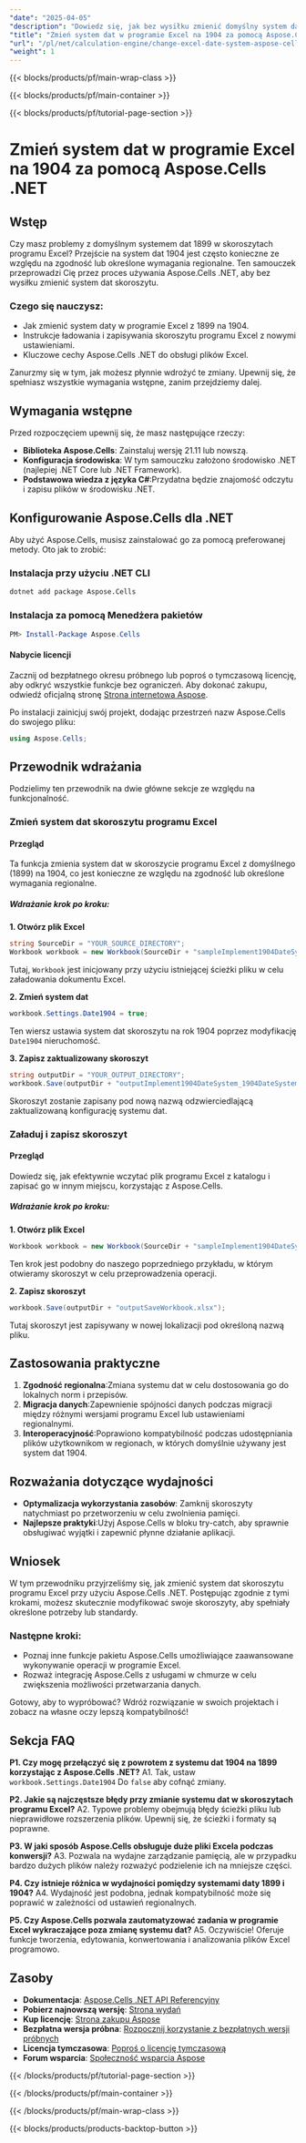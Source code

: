 ```yaml
---
"date": "2025-04-05"
"description": "Dowiedz się, jak bez wysiłku zmienić domyślny system daty programu Excel z 1899 na 1904 za pomocą Aspose.Cells .NET. Ten przewodnik zawiera instrukcje krok po kroku i przykłady kodu dla bezproblemowej integracji."
"title": "Zmień system dat w programie Excel na 1904 za pomocą Aspose.Cells .NET"
"url": "/pl/net/calculation-engine/change-excel-date-system-aspose-cells-net/"
"weight": 1
---
```


{{< blocks/products/pf/main-wrap-class >}}

{{< blocks/products/pf/main-container >}}

{{< blocks/products/pf/tutorial-page-section >}}


# Zmień system dat w programie Excel na 1904 za pomocą Aspose.Cells .NET

## Wstęp

Czy masz problemy z domyślnym systemem dat 1899 w skoroszytach programu Excel? Przejście na system dat 1904 jest często konieczne ze względu na zgodność lub określone wymagania regionalne. Ten samouczek przeprowadzi Cię przez proces używania Aspose.Cells .NET, aby bez wysiłku zmienić system dat skoroszytu.

### Czego się nauczysz:
- Jak zmienić system daty w programie Excel z 1899 na 1904.
- Instrukcje ładowania i zapisywania skoroszytu programu Excel z nowymi ustawieniami.
- Kluczowe cechy Aspose.Cells .NET do obsługi plików Excel.

Zanurzmy się w tym, jak możesz płynnie wdrożyć te zmiany. Upewnij się, że spełniasz wszystkie wymagania wstępne, zanim przejdziemy dalej.

## Wymagania wstępne

Przed rozpoczęciem upewnij się, że masz następujące rzeczy:
- **Biblioteka Aspose.Cells**: Zainstaluj wersję 21.11 lub nowszą.
- **Konfiguracja środowiska**: W tym samouczku założono środowisko .NET (najlepiej .NET Core lub .NET Framework).
- **Podstawowa wiedza z języka C#**:Przydatna będzie znajomość odczytu i zapisu plików w środowisku .NET.

## Konfigurowanie Aspose.Cells dla .NET

Aby użyć Aspose.Cells, musisz zainstalować go za pomocą preferowanej metody. Oto jak to zrobić:

### Instalacja przy użyciu .NET CLI
```bash
dotnet add package Aspose.Cells
```

### Instalacja za pomocą Menedżera pakietów
```powershell
PM> Install-Package Aspose.Cells
```

#### Nabycie licencji

Zacznij od bezpłatnego okresu próbnego lub poproś o tymczasową licencję, aby odkryć wszystkie funkcje bez ograniczeń. Aby dokonać zakupu, odwiedź oficjalną stronę [Strona internetowa Aspose](https://purchase.aspose.com/buy).

Po instalacji zainicjuj swój projekt, dodając przestrzeń nazw Aspose.Cells do swojego pliku:

```csharp
using Aspose.Cells;
```

## Przewodnik wdrażania

Podzielimy ten przewodnik na dwie główne sekcje ze względu na funkcjonalność.

### Zmień system dat skoroszytu programu Excel

#### Przegląd
Ta funkcja zmienia system dat w skoroszycie programu Excel z domyślnego (1899) na 1904, co jest konieczne ze względu na zgodność lub określone wymagania regionalne.

##### Wdrażanie krok po kroku:

**1. Otwórz plik Excel**
```csharp
string SourceDir = "YOUR_SOURCE_DIRECTORY";
Workbook workbook = new Workbook(SourceDir + "sampleImplement1904DateSystem.xlsx");
```
Tutaj, `Workbook` jest inicjowany przy użyciu istniejącej ścieżki pliku w celu załadowania dokumentu Excel.

**2. Zmień system dat**
```csharp
workbook.Settings.Date1904 = true;
```
Ten wiersz ustawia system dat skoroszytu na rok 1904 poprzez modyfikację `Date1904` nieruchomość.

**3. Zapisz zaktualizowany skoroszyt**
```csharp
string outputDir = "YOUR_OUTPUT_DIRECTORY";
workbook.Save(outputDir + "outputImplement1904DateSystem_1904DateSystem.xlsx");
```
Skoroszyt zostanie zapisany pod nową nazwą odzwierciedlającą zaktualizowaną konfigurację systemu dat.

### Załaduj i zapisz skoroszyt

#### Przegląd
Dowiedz się, jak efektywnie wczytać plik programu Excel z katalogu i zapisać go w innym miejscu, korzystając z Aspose.Cells.

##### Wdrażanie krok po kroku:

**1. Otwórz plik Excel**
```csharp
Workbook workbook = new Workbook(SourceDir + "sampleImplement1904DateSystem.xlsx");
```
Ten krok jest podobny do naszego poprzedniego przykładu, w którym otwieramy skoroszyt w celu przeprowadzenia operacji.

**2. Zapisz skoroszyt**
```csharp
workbook.Save(outputDir + "outputSaveWorkbook.xlsx");
```
Tutaj skoroszyt jest zapisywany w nowej lokalizacji pod określoną nazwą pliku.

## Zastosowania praktyczne

1. **Zgodność regionalna**:Zmiana systemu dat w celu dostosowania go do lokalnych norm i przepisów.
2. **Migracja danych**:Zapewnienie spójności danych podczas migracji między różnymi wersjami programu Excel lub ustawieniami regionalnymi.
3. **Interoperacyjność**:Poprawiono kompatybilność podczas udostępniania plików użytkownikom w regionach, w których domyślnie używany jest system dat 1904.

## Rozważania dotyczące wydajności

- **Optymalizacja wykorzystania zasobów**: Zamknij skoroszyty natychmiast po przetworzeniu w celu zwolnienia pamięci.
- **Najlepsze praktyki**:Użyj Aspose.Cells w bloku try-catch, aby sprawnie obsługiwać wyjątki i zapewnić płynne działanie aplikacji.

## Wniosek

W tym przewodniku przyjrzeliśmy się, jak zmienić system dat skoroszytu programu Excel przy użyciu Aspose.Cells .NET. Postępując zgodnie z tymi krokami, możesz skutecznie modyfikować swoje skoroszyty, aby spełniały określone potrzeby lub standardy.

### Następne kroki:
- Poznaj inne funkcje pakietu Aspose.Cells umożliwiające zaawansowane wykonywanie operacji w programie Excel.
- Rozważ integrację Aspose.Cells z usługami w chmurze w celu zwiększenia możliwości przetwarzania danych.

Gotowy, aby to wypróbować? Wdróż rozwiązanie w swoich projektach i zobacz na własne oczy lepszą kompatybilność!

## Sekcja FAQ

**P1. Czy mogę przełączyć się z powrotem z systemu dat 1904 na 1899 korzystając z Aspose.Cells .NET?**
A1. Tak, ustaw `workbook.Settings.Date1904` Do `false` aby cofnąć zmiany.

**P2. Jakie są najczęstsze błędy przy zmianie systemu dat w skoroszytach programu Excel?**
A2. Typowe problemy obejmują błędy ścieżki pliku lub nieprawidłowe rozszerzenia plików. Upewnij się, że ścieżki i formaty są poprawne.

**P3. W jaki sposób Aspose.Cells obsługuje duże pliki Excela podczas konwersji?**
A3. Pozwala na wydajne zarządzanie pamięcią, ale w przypadku bardzo dużych plików należy rozważyć podzielenie ich na mniejsze części.

**P4. Czy istnieje różnica w wydajności pomiędzy systemami daty 1899 i 1904?**
A4. Wydajność jest podobna, jednak kompatybilność może się poprawić w zależności od ustawień regionalnych.

**P5. Czy Aspose.Cells pozwala zautomatyzować zadania w programie Excel wykraczające poza zmianę systemu dat?**
A5. Oczywiście! Oferuje funkcje tworzenia, edytowania, konwertowania i analizowania plików Excel programowo.

## Zasoby
- **Dokumentacja**: [Aspose.Cells .NET API Referencyjny](https://reference.aspose.com/cells/net/)
- **Pobierz najnowszą wersję**: [Strona wydań](https://releases.aspose.com/cells/net/)
- **Kup licencję**: [Strona zakupu Aspose](https://purchase.aspose.com/buy)
- **Bezpłatna wersja próbna**: [Rozpocznij korzystanie z bezpłatnych wersji próbnych](https://releases.aspose.com/cells/net/)
- **Licencja tymczasowa**: [Poproś o licencję tymczasową](https://purchase.aspose.com/temporary-license/)
- **Forum wsparcia**: [Społeczność wsparcia Aspose](https://forum.aspose.com/c/cells/9)


{{< /blocks/products/pf/tutorial-page-section >}}

{{< /blocks/products/pf/main-container >}}

{{< /blocks/products/pf/main-wrap-class >}}

{{< blocks/products/products-backtop-button >}}